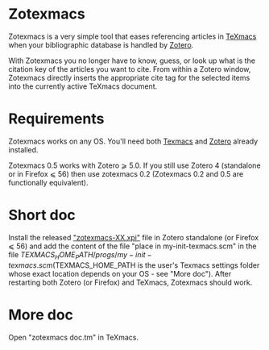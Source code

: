 # Zotexmacs
Zotexmacs is a very simple tool that eases referencing articles in [TeXmacs](http://www.texmacs.org) when your bibliographic database is handled by [Zotero](https://www.zotero.org/).

With Zotexmacs you no longer have to know, guess, or look up what is the citation key of the articles you want to cite. From within a Zotero window, Zotexmacs directly inserts the appropriate cite tag for the selected items into the currently active TeXmacs document.

# Requirements
Zotexmacs works on any OS. You'll need both [Texmacs](http://www.texmacs.org) and [Zotero](https://www.zotero.org/) already installed. 

Zotexmacs 0.5 works with Zotero ⩾ 5.0. If you still use Zotero 4 (standalone or in Firefox ⩽ 56) then use zotexmacs 0.2 (Zotexmacs 0.2 and 0.5 are functionally equivalent).

# Short doc 
Install the released ["zotexmacs-XX.xpi"](https://github.com/slowphil/zotexmacs/releases/latest) file in Zotero standalone (or Firefox ⩽ 56) and add the content of the file "place in my-init-texmacs.scm" in the file $TEXMACS_HOME_PATH/progs/my-init-texmacs.scm ($TEXMACS_HOME_PATH is the user's Texmacs settings folder whose exact location depends on your OS - see "More doc"). After restarting both Zotero (or Firefox) and TeXmacs, Zotexmacs should work.

# More doc 
Open "zotexmacs doc.tm" in TeXmacs.


